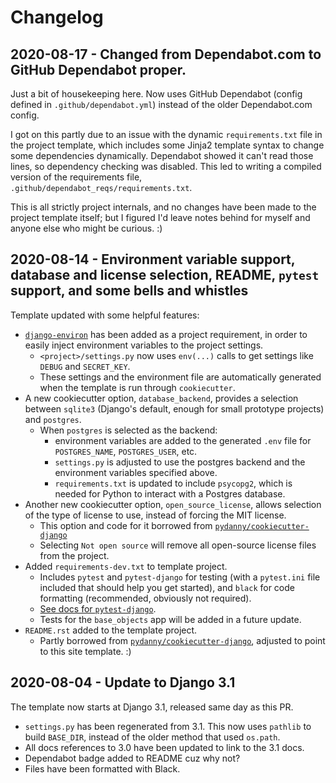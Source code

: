 # Changelog

## 2020-08-17 - Changed from Dependabot.com to GitHub Dependabot proper.

Just a bit of housekeeping here. Now uses GitHub Dependabot (config defined in `.github/dependabot.yml`) instead of the older Dependabot.com config.

I got on this partly due to an issue with the dynamic `requirements.txt` file in the project template, which includes some Jinja2 template syntax to change some dependencies dynamically. Dependabot showed it can't read those lines, so dependency checking was disabled. This led to
writing a compiled version of the requirements file, `.github/dependabot_reqs/requirements.txt`.

This is all strictly project internals, and no changes have been made to the project template itself; but I figured I'd leave notes behind for myself and anyone else who might be curious. :)

## 2020-08-14 - Environment variable support, database and license selection, README, `pytest` support, and some bells and whistles

Template updated with some helpful features:

- [`django-environ`][1] has been added as a project requirement, in order to easily inject environment variables to the project settings.
  - `<project>/settings.py` now uses `env(...)` calls to get settings like `DEBUG` and `SECRET_KEY`.
  - These settings and the environment file are automatically generated when the template is run through `cookiecutter`.
- A new cookiecutter option, `database_backend`, provides a selection between `sqlite3` (Django's default, enough for small prototype projects) and `postgres`.
  - When `postgres` is selected as the backend:
    - environment variables are added to the generated `.env` file for `POSTGRES_NAME`, `POSTGRES_USER`, etc.
    - `settings.py` is adjusted to use the postgres backend and the environment variables specified above.
    - `requirements.txt` is updated to include `psycopg2`, which is needed for Python to interact with a Postgres database.
- Another new cookiecutter option, `open_source_license`, allows selection of the type of license to use, instead of forcing the MIT license.
  - This option and code for it borrowed from [`pydanny/cookiecutter-django`][2]
  - Selecting `Not open source` will remove all open-source license files from the project.
- Added `requirements-dev.txt` to template project.
  - Includes `pytest` and `pytest-django` for testing (with a `pytest.ini` file included that should help you get started), and `black` for code formatting (recommended, obviously not required).
  - [See docs for `pytest-django`][3].
  - Tests for the `base_objects` app will be added in a future update.
- `README.rst` added to the template project.
  - Partly borrowed from [`pydanny/cookiecutter-django`][2], adjusted to point to this site template. :)

## 2020-08-04 - Update to Django 3.1

The template now starts at Django 3.1, released same day as this PR.

- `settings.py` has been regenerated from 3.1. This now uses `pathlib` to build `BASE_DIR`, instead of the older method that used `os.path`.
- All docs references to 3.0 have been updated to link to the 3.1 docs.
- Dependabot badge added to README cuz why not?
- Files have been formatted with Black.

[1]: https://django-environ.readthedocs.io/en/latest/
[2]: https://github.com/pydanny/cookiecutter-django
[3]: https://pytest-django.readthedocs.io/
